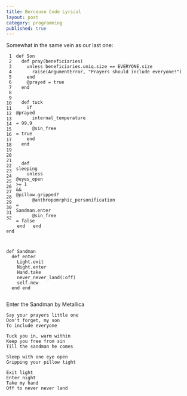 ```yaml
---
title: Berceuse Code Lyrical
layout: post
category: programming
published: true
---
```

Somewhat in the same vein as our last one:

<div class="ruby"><pre style="overflow: hidden;"><code class="line_number" style="float: left; margin-right: 1em">&nbsp;1
&nbsp;2
&nbsp;3
&nbsp;4
&nbsp;5
&nbsp;6
&nbsp;7
&nbsp;8
&nbsp;9
10
11
12
13
14
15
16
17
18
19
20
21
22
23
24
25
26
27
28
29
30
31
32</code><code><span class="keyword">def </span><span class="method">Son</span>
&nbsp;&nbsp;<span class="keyword">def </span><span class="method">pray</span><span class="punct">(</span><span class="ident">beneficiaries</span><span class="punct">)</span>
&nbsp;&nbsp;&nbsp;&nbsp;<span class="keyword">unless</span> <span class="ident">beneficiaries</span><span class="punct">.</span><span class="ident">uniq</span><span class="punct">.</span><span class="ident">size</span> <span class="punct">==</span> <span class="constant">EVERYONE</span><span class="punct">.</span><span class="ident">size</span>
&nbsp;&nbsp;&nbsp;&nbsp;&nbsp;&nbsp;<span class="keyword">raise</span><span class="punct">(</span><span class="constant">ArgumentError</span><span class="punct">,</span> <span class="punct">&quot;</span><span class="string">Prayers should include everyone!</span><span class="punct">&quot;)</span>
&nbsp;&nbsp;&nbsp;&nbsp;<span class="keyword">end</span>
&nbsp;&nbsp;&nbsp;&nbsp;<span class="attribute">@prayed</span> <span class="punct">=</span> <span class="constant">true</span>
&nbsp;&nbsp;<span class="keyword">end</span>

&nbsp;&nbsp;<span class="keyword">def </span><span class="method">tuck</span>
&nbsp;&nbsp;&nbsp;&nbsp;<span class="keyword">if</span> <span class="attribute">@prayed</span>
&nbsp;&nbsp;&nbsp;&nbsp;&nbsp;&nbsp;<span class="ident">internal_temperature</span> <span class="punct">=</span> <span class="number">99.9</span>
&nbsp;&nbsp;&nbsp;&nbsp;&nbsp;&nbsp;<span class="attribute">@sin_free</span> <span class="punct">=</span> <span class="constant">true</span>
&nbsp;&nbsp;&nbsp;&nbsp;<span class="keyword">end</span>
&nbsp;&nbsp;<span class="keyword">end</span>

&nbsp;&nbsp;<span class="keyword">def </span><span class="method">sleeping</span>
&nbsp;&nbsp;&nbsp;&nbsp;<span class="keyword">unless</span> <span class="attribute">@eyes_open</span> <span class="punct">&gt;=</span> <span class="number">1</span> <span class="punct">&amp;&amp;</span> <span class="attribute">@pillow</span><span class="punct">.</span><span class="ident">gripped?</span>
&nbsp;&nbsp;&nbsp;&nbsp;&nbsp;&nbsp;<span class="attribute">@anthropomrphic_personification</span> <span class="punct">=</span> <span class="constant">Sandman</span><span class="punct">.</span><span class="ident">enter</span>
&nbsp;&nbsp;&nbsp;&nbsp;&nbsp;&nbsp;<span class="attribute">@sin_free</span> <span class="punct">=</span> <span class="constant">false</span>
&nbsp;&nbsp;&nbsp;&nbsp;<span class="keyword">end</span>
&nbsp;&nbsp;<span class="keyword">end</span>
<span class="keyword">end</span>

<span class="keyword">def </span><span class="method">Sandman</span>
&nbsp;&nbsp;<span class="keyword">def </span><span class="method">enter</span>
&nbsp;&nbsp;&nbsp;&nbsp;<span class="constant">Light</span><span class="punct">.</span><span class="ident">exit</span>
&nbsp;&nbsp;&nbsp;&nbsp;<span class="constant">Night</span><span class="punct">.</span><span class="ident">enter</span>
&nbsp;&nbsp;&nbsp;&nbsp;<span class="constant">Hand</span><span class="punct">.</span><span class="ident">take</span>
&nbsp;&nbsp;&nbsp;&nbsp;<span class="ident">never_never_land</span><span class="punct">(</span><span class="symbol">:off</span><span class="punct">)</span>
&nbsp;&nbsp;&nbsp;&nbsp;<span class="constant">self</span><span class="punct">.</span><span class="ident">new</span>
&nbsp;&nbsp;<span class="keyword">end</span>
<span class="keyword">end</span>
</code></pre></div>

<!-- read more -->

Enter the Sandman by Metallica

    Say your prayers little one
    Don't forget, my son
    To include everyone
    
    Tuck you in, warm within
    Keep you free from sin
    Till the sandman he comes
    
    Sleep with one eye open
    Gripping your pillow tight
    
    Exit light
    Enter night
    Take my hand
    Off to never never land

